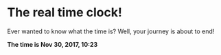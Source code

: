 # The real time clock!

Ever wanted to know what the time is? Well, your journey is about to end!

**The time is Nov 30, 2017, 10:23**